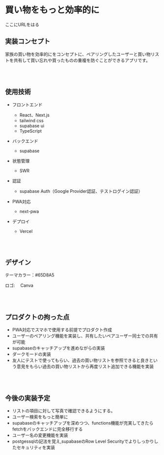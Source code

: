 # 買い物をもっと効率的に


ここにURLをはる

## 実装コンセプト　
家族の買い物を効率的にをコンセプトに、ペアリングしたユーザーと買い物リストを共有して買い忘れや買ったものの重複を防ぐことができるアプリです。

<br/>
<br/>

## 使用技術
- フロントエンド 
    - React、Next.js
    - tailwind css
    - supabase ui
    - TypeScript

- バックエンド
    - supabase

- 状態管理
    - SWR

- 認証
    - supabase Auth（Google Provider認証、テストログイン認証）

- PWA対応
    - next-pwa


- デプロイ
    - Vercel

<br/>
<br/>

## デザイン
<p>テーマカラー：#65D8A5</P>
<p>ロゴ: <a src="https://www.canva.com/ja_jp/">　Canva</a></p>

<br/>
<br/>

## プロダクトの拘った点
- PWA対応でスマホで使用する前提でプロダクト作成
- ユーザーのペアリング機能を実装し、共有したいペアユーザー同士での共有が可能
- supabaseのキャッチアップを進めながらの実装
- ダークモードの実装
- 友人にテストで使ってもらい、過去の買い物リストを参照できると良きという意見をもらい過去の買い物リストから再度リスト追加できる機能を実装
<br/>
<br/>

## 今後の実装予定
- リストの項目に対して写真で確認できるようにする。
- ユーザー検索をもっと簡単に
- supabaseのキャッチアップを深めつつ、functions機能が充実してきたらfetchをバックエンドに完全移行する
- ユーザー名の変更機能を実装
- postgessqlの記法を覚え,supabaseのRow Level Securityでよりしっかりしたセキュリティを実装

